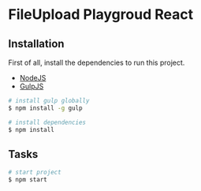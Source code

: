 # FileUpload Playgroud React

## Installation

First of all, install the dependencies to run this project.

- [NodeJS](http://nodejs.org/)
- [GulpJS](http://gulpjs.com/)

```sh
# install gulp globally
$ npm install -g gulp

# install dependencies
$ npm install

```

## Tasks

```sh
# start project
$ npm start
```
